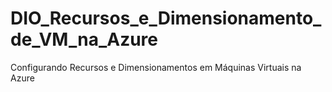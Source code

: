 # DIO_Recursos_e_Dimensionamento_de_VM_na_Azure
Configurando Recursos e Dimensionamentos em Máquinas Virtuais na Azure
